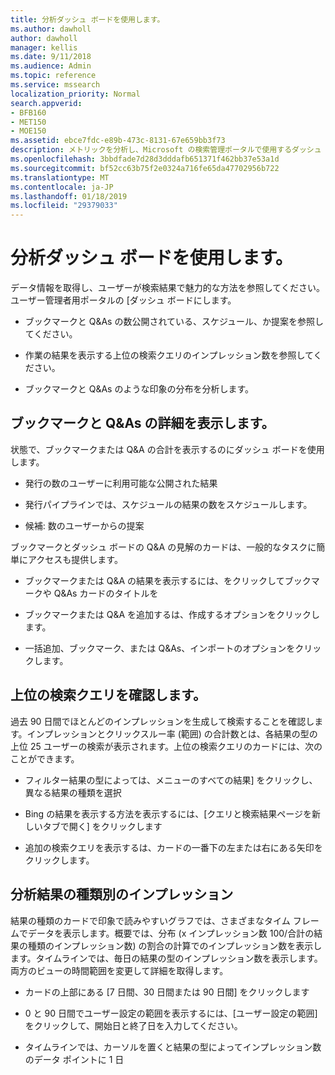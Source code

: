 ```yaml
---
title: 分析ダッシュ ボードを使用します。
ms.author: dawholl
author: dawholl
manager: kellis
ms.date: 9/11/2018
ms.audience: Admin
ms.topic: reference
ms.service: mssearch
localization_priority: Normal
search.appverid:
- BFB160
- MET150
- MOE150
ms.assetid: ebce7fdc-e89b-473c-8131-67e659bb3f73
description: メトリックを分析し、Microsoft の検索管理ポータルで使用するダッシュ ボードのコンテンツを管理
ms.openlocfilehash: 3bbdfade7d28d3dddafb651371f462bb37e53a1d
ms.sourcegitcommit: bf52cc63b75f2e0324a716fe65da47702956b722
ms.translationtype: MT
ms.contentlocale: ja-JP
ms.lasthandoff: 01/18/2019
ms.locfileid: "29379033"
---
```

# <a name="use-the-insights-dashboard"></a>分析ダッシュ ボードを使用します。

データ情報を取得し、ユーザーが検索結果で魅力的な方法を参照してください。ユーザー管理者用ポータルの [ダッシュ ボードにします。
  
- ブックマークと Q&As の数公開されている、スケジュール、か提案を参照してください。
    
- 作業の結果を表示する上位の検索クエリのインプレッション数を参照してください。
    
- ブックマークと Q&As のような印象の分布を分析します。
    
## <a name="get-details-about-bookmarks-and-qas"></a>ブックマークと Q&As の詳細を表示します。

状態で、ブックマークまたは Q&A の合計を表示するのにダッシュ ボードを使用します。
  
- 発行の数のユーザーに利用可能な公開された結果
    
- 発行パイプラインでは、スケジュールの結果の数をスケジュールします。
    
- 候補: 数のユーザーからの提案
    
ブックマークとダッシュ ボードの Q&A の見解のカードは、一般的なタスクに簡単にアクセスも提供します。
  
- ブックマークまたは Q&A の結果を表示するには、をクリックしてブックマークや Q&As カードのタイトルを
    
- ブックマークまたは Q&A を追加するは、作成するオプションをクリックします。
    
- 一括追加、ブックマーク、または Q&As、インポートのオプションをクリックします。
    
## <a name="review-top-search-queries"></a>上位の検索クエリを確認します。

過去 90 日間でほとんどのインプレッションを生成して検索することを確認します。インプレッションとクリックスルー率 (範囲) の合計数とは、各結果の型の上位 25 ユーザーの検索が表示されます。上位の検索クエリのカードには、次のことができます。
  
- フィルター結果の型によっては、メニューのすべての結果] をクリックし、異なる結果の種類を選択
    
- Bing の結果を表示する方法を表示するには、[クエリと検索結果ページを新しいタブで開く] をクリックします
    
- 追加の検索クエリを表示するは、カードの一番下の左または右にある矢印をクリックします。
    
## <a name="analyze-impressions-by-result-type"></a>分析結果の種類別のインプレッション

結果の種類のカードで印象で読みやすいグラフでは、さまざまなタイム フレームでデータを表示します。概要では、分布 (x インプレッション数 100/合計の結果の種類のインプレッション数) の割合の計算でのインプレッション数を表示します。タイムラインでは、毎日の結果の型のインプレッション数を表示します。両方のビューの時間範囲を変更して詳細を取得します。
  
- カードの上部にある [7 日間、30 日間または 90 日間] をクリックします
    
- 0 と 90 日間でユーザー設定の範囲を表示するには、[ユーザー設定の範囲] をクリックして、開始日と終了日を入力してください。
    
- タイムラインでは、カーソルを置くと結果の型によってインプレッション数のデータ ポイントに 1 日

  

